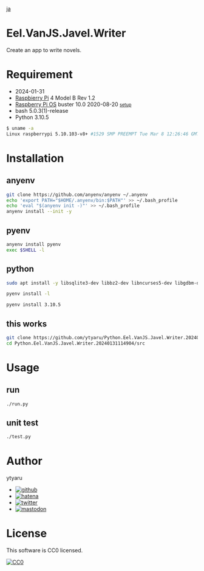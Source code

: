 [ja](./README.ja.md)

# Eel.VanJS.Javel.Writer

Create an app to write novels.

<!--

# DEMO

* [demo](https://ytyaru.github.io/Python.Eel.VanJS.Javel.Writer.20240131114904/)

![img](https://github.com/ytyaru/Python.Eel.VanJS.Javel.Writer.20240131114904/blob/master/doc/0.png?raw=true)

# Features

* sales point

-->

# Requirement

* <time datetime="2024-01-31T11:48:14+0900">2024-01-31</time>
* [Raspbierry Pi](https://ja.wikipedia.org/wiki/Raspberry_Pi) 4 Model B Rev 1.2
* [Raspberry Pi OS](https://ja.wikipedia.org/wiki/Raspbian) buster 10.0 2020-08-20 <small>[setup](http://ytyaru.hatenablog.com/entry/2020/10/06/111111)</small>
* bash 5.0.3(1)-release
* Python 3.10.5

<!-- * Python 2.7.16 -->

```sh
$ uname -a
Linux raspberrypi 5.10.103-v8+ #1529 SMP PREEMPT Tue Mar 8 12:26:46 GMT 2022 aarch64 GNU/Linux
```

# Installation

## anyenv

```sh
git clone https://github.com/anyenv/anyenv ~/.anyenv
echo 'export PATH="$HOME/.anyenv/bin:$PATH"' >> ~/.bash_profile
echo 'eval "$(anyenv init -)"' >> ~/.bash_profile
anyenv install --init -y
```

## pyenv

```sh
anyenv install pyenv
exec $SHELL -l
```

## python

```sh
sudo apt install -y libsqlite3-dev libbz2-dev libncurses5-dev libgdbm-dev liblzma-dev libssl-dev tcl-dev tk-dev libreadline-dev
```

```sh
pyenv install -l
```
```sh
pyenv install 3.10.5
```


## this works

```sh
git clone https://github.com/ytyaru/Python.Eel.VanJS.Javel.Writer.20240131114904
cd Python.Eel.VanJS.Javel.Writer.20240131114904/src
```

# Usage

## run

```sh
./run.py
```

## unit test

```sh
./test.py
```

<!--

# Note

* important point

-->

# Author

ytyaru

* [![github](http://www.google.com/s2/favicons?domain=github.com)](https://github.com/ytyaru "github")
* [![hatena](http://www.google.com/s2/favicons?domain=www.hatena.ne.jp)](http://ytyaru.hatenablog.com/ytyaru "hatena")
* [![twitter](http://www.google.com/s2/favicons?domain=twitter.com)](https://twitter.com/ytyaru1 "twitter")
* [![mastodon](http://www.google.com/s2/favicons?domain=mstdn.jp)](https://mstdn.jp/web/accounts/233143 "mastdon")

# License

This software is CC0 licensed.

[![CC0](http://i.creativecommons.org/p/zero/1.0/88x31.png "CC0")](http://creativecommons.org/publicdomain/zero/1.0/deed.en)

